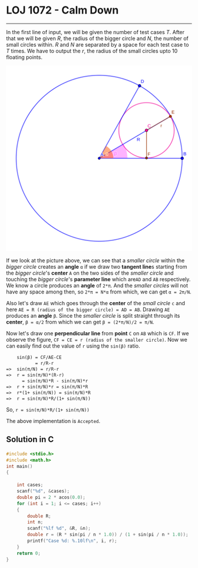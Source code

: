 # LOJ 1072 - Calm Down #
---
In the first line of input, we will be given the number of test cases *T*. After that we will be given *R*, the radius of the bigger circle and *N*, the number of small circles within. *R* and *N* are separated by a space for each test case to *T* times. We have to output the *r*, the radius of the small circles upto 10 floating points.

![Explanation](1072.png)

If we look at the picture above, we can see that a *smaller circle* within the *bigger circle* creates an **angle** `α` if we draw two **tangent line**s starting from the *bigger circle*'s **center** `A` on the two sides of the *smaller circle* and touching the *bigger circle*'s **parameter line** which are`AD` and `AB` respectively. We know a circle produces an **angle** of `2*π`. And the *smaller circles* will not have any space among then, so `2*π = N*α` from which, we can get `α = 2π/N`. 

Also let's draw `AE` which goes through the **center** of the *small circle* `c` and here `AE = R (radius of the bigger circle) = AD = AB`. Drawing `AE` produces an **angle** `β`. Since the *smaller circle* is split straight through its **center**, `β = α/2` from which we can get `β = (2*π/N)/2 = π/N`.

Now let's draw one **perpendicular line** from **point** `C` on `AB` which is `CF`. If we observe the figure, `CF = CE = r (radius of the smaller circle)`. Now we can easily find out the value of `r` using the `sin(β)` ratio.

```
    sin(β) = CF/AE-CE 
           = r/R-r
=>  sin(π/N) = r/R-r
=>  r = sin(π/N)*(R-r)
      = sin(π/N)*R - sin(π/N)*r
=>  r + sin(π/N)*r = sin(π/N)*R
=>  r*(1+ sin(π/N)) = sin(π/N)*R
=>  r = sin(π/N)*R/(1+ sin(π/N))

```
So, `r = sin(π/N)*R/(1+ sin(π/N))`

The above implementation is `Accepted`.

## Solution in C ##

```c
#include <stdio.h>
#include <math.h>
int main()
{

    int cases;
    scanf("%d", &cases);
    double pi = 2 * acos(0.0);
    for (int i = 1; i <= cases; i++)
    {
        double R;
        int n;
        scanf("%lf %d", &R, &n);
        double r = (R * sin(pi / n * 1.0)) / (1 + sin(pi / n * 1.0));
        printf("Case %d: %.10lf\n", i, r);
    }
    return 0;
}
```